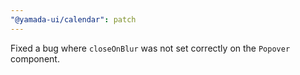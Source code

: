 ```yaml
---
"@yamada-ui/calendar": patch
---
```


Fixed a bug where `closeOnBlur` was not set correctly on the `Popover` component.
